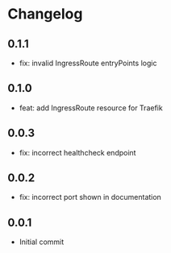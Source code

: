 # Changelog

## 0.1.1
- fix: invalid IngressRoute entryPoints logic

## 0.1.0
- feat: add IngressRoute resource for Traefik

## 0.0.3
- fix: incorrect healthcheck endpoint

## 0.0.2
- fix: incorrect port shown in documentation

## 0.0.1
- Initial commit